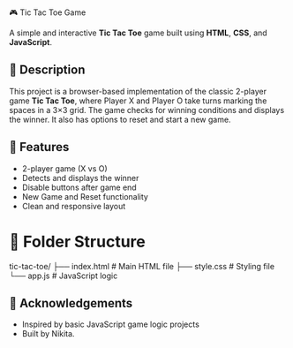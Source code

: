 🎮 Tic Tac Toe Game

A simple and interactive **Tic Tac Toe** game built using **HTML**, **CSS**, and **JavaScript**.

## 📝 Description

This project is a browser-based implementation of the classic 2-player game **Tic Tac Toe**, where Player X and Player O take turns marking the spaces in a 3×3 grid. The game checks for winning conditions and displays the winner. It also has options to reset and start a new game.
## 🧩 Features

- 2-player game (X vs O)
- Detects and displays the winner
- Disable buttons after game end
- New Game and Reset functionality
- Clean and responsive layout
# 📁 Folder Structure

tic-tac-toe/
├── index.html # Main HTML file
├── style.css # Styling file
└── app.js # JavaScript logic
## 🙌 Acknowledgements

- Inspired by basic JavaScript game logic projects
- Built  by Nikita.

